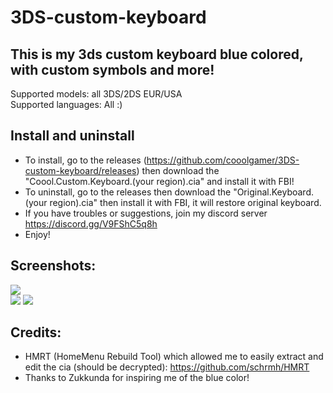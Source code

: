 # 3DS-custom-keyboard
## This is my 3ds custom keyboard blue colored, with custom symbols and more!
Supported models: all 3DS/2DS EUR/USA   
Supported languages: All :)

## Install and uninstall
* To install, go to the releases (https://github.com/cooolgamer/3DS-custom-keyboard/releases) then download the "Coool.Custom.Keyboard.(your region).cia" and install it with FBI!
* To uninstall, go to the releases then download the "Original.Keyboard.(your region).cia" then install it with FBI, it will restore original keyboard.
* If you have troubles or suggestions, join my discord server https://discord.gg/V9FShC5q8h
* Enjoy!

## Screenshots:
![](https://github.com/cooolgamer/3DS-custom-keyboard/blob/main/screenshots/qwerty.bmp)  
![](https://github.com/cooolgamer/3DS-custom-keyboard/blob/main/screenshots/symbols.bmp) ![](https://github.com/cooolgamer/3DS-custom-keyboard/blob/main/screenshots/cell.bmp)   

## Credits:
* HMRT (HomeMenu Rebuild Tool) which allowed me to easily extract and edit the cia (should be decrypted): https://github.com/schrmh/HMRT
* Thanks to Zukkunda for inspiring me of the blue color!